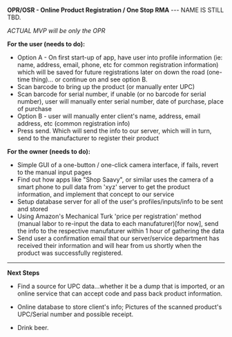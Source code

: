 **OPR/OSR - Online Product Registration / One Stop RMA**  ---  NAME IS STILL TBD.

*ACTUAL MVP will be only the OPR*

**For the user (needs to do):**

- Option A - On first start-up of app, have user into profile information (ie: name, address, email, phone, etc for common registration information) which will be saved for future registrations later on down the road (one-time thing)... or continue on and see option B.
- Scan barcode to bring up the product (or manually enter UPC)
- Scan barcode for serial number, if unable (or no barcode for serial number), user will manually enter serial 			number, date of purchase, place of purchase
- Option B - user will manually enter client's name, address, email address, etc (common registration info)
- Press send.  Which will send the info to our server, which will in turn, send to the manufacturer to register 			their product


**For the owner (needs to do):**

- Simple GUI of a one-button / one-click camera interface, if fails, revert to the manual input pages
- Find out how apps like "Shop Saavy", or similar uses the camera of a smart phone to pull data from 'xyz' server to get the product information, and implement that concept to our service
- Setup database server for all of the user's profiles/inputs/info to be sent and stored
- Using Amazon's Mechanical Turk 'price per registration' method (manual labor to re-input the data to each manufaturer)[for now], send the info to the respective manufaturer within 1 hour of gathering the data
- Send user a confirmation email that our server/service department has received their information and will hear from us shortly when the product was successfully registered.


-----------------------

**Next Steps**

- Find a source for UPC data...whether it be a dump that is imported, or an online service that can accept code and pass back product information.

- Online database to store client's info; Pictures of the scanned product's UPC/Serial number and possible receipt. 

- Drink beer.
